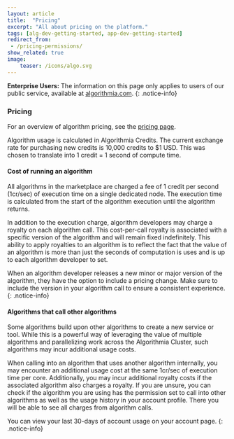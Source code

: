 ```yaml
---
layout: article
title:  "Pricing"
excerpt: "All about pricing on the platform."
tags: [alg-dev-getting-started, app-dev-getting-started]
redirect_from:
 - /pricing-permissions/
show_related: true
image:
    teaser: /icons/algo.svg
---
```



**Enterprise Users:** The information on this page only applies to users of our public service, available at [algorithmia.com](https://algorithmia.com).
{: .notice-info}

### Pricing
For an overview of algorithm pricing, see the [pricing page](/pricing).

Algorithm usage is calculated in Algorithmia Credits. The current exchange rate for purchasing new credits is 10,000 credits to $1 USD. This was chosen to translate into 1 credit = 1 second of compute time.

#### Cost of running an algorithm

All algorithms in the marketplace are charged a fee of 1 credit per second (1cr/sec) of execution time on a single dedicated node. The execution time is calculated from the start of the algorithm execution until the algorithm returns.

In addition to the execution charge, algorithm developers may charge a royalty on each algorithm call. This cost-per-call royalty is associated with a specific version of the algorithm and will remain fixed indefinitely. This ability to apply royalties to an algorithm is to reflect the fact that the value of an algorithm is more than just the seconds of computation is uses and is up to each algorithm developer to set.

When an algorithm developer releases a new minor or major version of the algorithm, they have the option to include a pricing change. Make sure to include the version in your algorithm call to ensure a consistent experience.
{: .notice-info}

#### Algorithms that call other algorithms

Some algorithms build upon other algorithms to create a new service or tool. While this is a powerful way of leveraging the value of multiple algorithms and parallelizing work across the Algorithmia Cluster, such algorithms may incur additional usage costs.

When calling into an algorithm that uses another algorithm internally, you may encounter an additional usage cost at the same 1cr/sec of execution time per core. Additionally, you may incur additional royalty costs if the associated algorithm also charges a royalty. If you are unsure, you can check if the algorithm you are using has the permission set to call into other algorithms as well as the usage history in your account profile. There you will be able to see all charges from algorithm calls.

You can view your last 30-days of account usage on your account page.
{: .notice-info}
